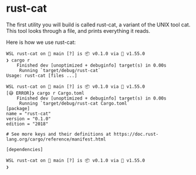 # rust-cat

The first utility you will build is called rust-cat, a variant of the UNIX tool cat. This tool looks through a file, and prints everything it reads.

Here is how we use rust-cat:

```text
WSL rust-cat on  main [?] is 📦 v0.1.0 via 🦀 v1.55.0
❯ cargo r
    Finished dev [unoptimized + debuginfo] target(s) in 0.00s
     Running `target/debug/rust-cat`
Usage: rust-cat [files ...]

WSL rust-cat on  main [?] is 📦 v0.1.0 via 🦀 v1.55.0
[😅 ERROR]❯ cargo r Cargo.toml
    Finished dev [unoptimized + debuginfo] target(s) in 0.00s
     Running `target/debug/rust-cat Cargo.toml`
[package]
name = "rust-cat"
version = "0.1.0"
edition = "2018"

# See more keys and their definitions at https://doc.rust-lang.org/cargo/reference/manifest.html

[dependencies]

WSL rust-cat on  main [?] is 📦 v0.1.0 via 🦀 v1.55.0
❯

```
